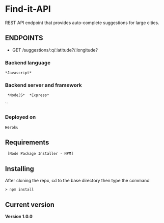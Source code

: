 # Find-it-API
REST API endpoint that provides auto-complete suggestions for large cities.

## ENDPOINTS
* GET /suggestions/:q/:latitude?/:longitude?

### Backend language
```
*Javascript*
```
### Backend server and framework
```
 *NodeJS*  *Express*
 ```
``
### Deployed on
```
Heroku
```
## Requirements
```
 [Node Package Installer - NPM] 
```

## Installing
After cloning the repo, cd to the base directory then type the command
```
> npm install
```
## Current version

**Version 1.0.0**

